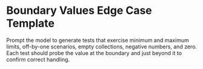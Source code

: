 # Boundary Values Edge Case Template

Prompt the model to generate tests that exercise minimum and maximum limits, off-by-one scenarios, empty collections, negative numbers, and zero. Each test should probe the value at the boundary and just beyond it to confirm correct handling.
